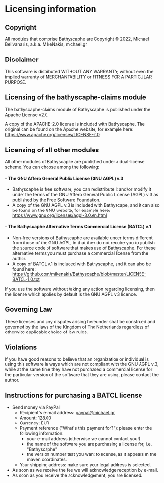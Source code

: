 # Licensing information

## Copyright

All modules that comprise Bathyscaphe are Copyright © 2022, Michael Belivanakis, a.k.a. MikeNakis, michael.gr

## Disclaimer

This software is distributed WITHOUT ANY WARRANTY; without even the implied warranty of
MERCHANTABILITY or FITNESS FOR A PARTICULAR PURPOSE. 

## Licensing of the bathyscaphe-claims module

The bathyscaphe-claims module of Bathyscaphe is published under the Apache License v2.0. 

A copy of the APACHE-2.0 license is included with Bathyscaphe. The original can be found on the Apache website, for example here: https://www.apache.org/licenses/LICENSE-2.0
                                
## Licensing of all other modules

All other modules of Bathyscaphe are published under a dual-license scheme. You can choose among the following:

####  - The GNU Affero General Public License (GNU AGPL) v.3

  - Bathyscaphe is free software; you can redistribute it and/or modify it under the terms of the GNU Affero General Public License (AGPL) v.3 as published by the Free Software Foundation.
  - A copy of the GNU AGPL v.3 is included with Bathyscape, and it can also be found on the GNU website, for example here: https://www.gnu.org/licenses/agpl-3.0.en.html


####  - The Bathyscaphe Alternative Terms Commercial License (BATCL) v.1
  - Non-free versions of Bathyscaphe are available under terms different from those of the GNU AGPL, in that they do not require you to publish the source code of software that makes use of Bathyscaphe. For these alternative terms you must purchase a commercial license from the author.
  - A copy of BATCL v.1 is included with Bathyscaphe, and it can also be found here: https://github.com/mikenakis/Bathyscaphe/blob/master/LICENSE-BATCL-1.0.txt

If you use the software without taking any action regarding licensing, then the license which applies by default is the GNU AGPL v.3 licence.

## Governing Law

These licenses and any disputes arising hereunder shall be construed and governed by the laws of the Kingdom of The Netherlands regardless of otherwise applicable choice of law rules.

## Violations    

If you have good reasons to believe that an organization or individual is using this software in ways which are not compliant with the GNU AGPL v.3, while at the same time they have not purchased a commercial license for the particular version of the software that they are using, please contact the author.

## Instructions for purchasing a BATCL license

- Send money via PayPal
  - Recipient's e-mail address: paypal@michael.gr
  - Amount: 128.00
  - Currency: EUR
  - Payment reference ("What's this payment for?"): please enter the following information:
    - your e-mail address (otherwise we cannot contact you!)
    - the name of the software you are purchasing a license for, i.e. "Bathyscaphe"
    - the version number that you want to license, as it appears in the maven coordinates.
  - Your shipping address: make sure your legal address is selected.
- As soon as we receive the fee we will acknowledge reception by e-mail.
- As soon as you receive the acknowledgement, you are licensed.
